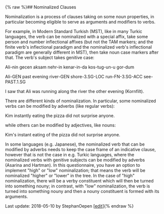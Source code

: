 {% raw %}## Nominalized Clauses

Nominalization is a process of clauses taking on some noun properties,
in particular becoming eligible to serve as arguments and modifiers to
verbs.

For example, in Modern Standard Turkish (MST), like in many Turkic
languages, the verb can be nominalized with a special affix, take some
person and number inflectional affixes (but not the TAM markers; and the
finite verb's inflectional paradigm and the nominalized verb's
inflectional paradigm are generally different in MST), then take noun
case markers after that. The verb's subject takes genitive case:

Ali-nin gecen aksam nehr-in kenar-in-da kos-tug-un-u gor-dum

Ali-GEN past evening river-GEN shore-3.SG-LOC run-FN-3.SG-ACC
see-PAST.1.SG

I saw that Ali was running along the river the other evening (Kornfilt).

There are different kinds of nominalization. In particular, some
nominalized verbs can be modified by adverbs (like regular verbs):

Kim instantly eating the pizza did not surprise anyone.

while others can be modified by adjectives, like nouns:

Kim's instant eating of the pizza did not surprise anyone.

In some languages (e.g. Japanese), the nominalized verb that can be
modified by adverbs needs to keep the case frame of an indicative
clause, however that is not the case in e.g. Turkic languages, where the
nominalized verbs with genitive subjects can be modified by adverbs
(Asarina and Hartman). In this questionnaire, you have an option to
implement "high" or "low" nominalization; that means the verb will be
nominalized "higher" or "lower" in the tree. In the case of "high"
nominalization, there will be a verby constituent which will then be
turned into something nouny; in contrast, with "low" nominalization, the
verb is turned into something nouny and then a nouny constituent is
formed with its arguments.

Last update: 2018-05-10 by StephanOepen [[edit](https://github.com/delph-in/docs/wiki/MatrixDoc_NominalizedClauses/_edit)]{% endraw %}